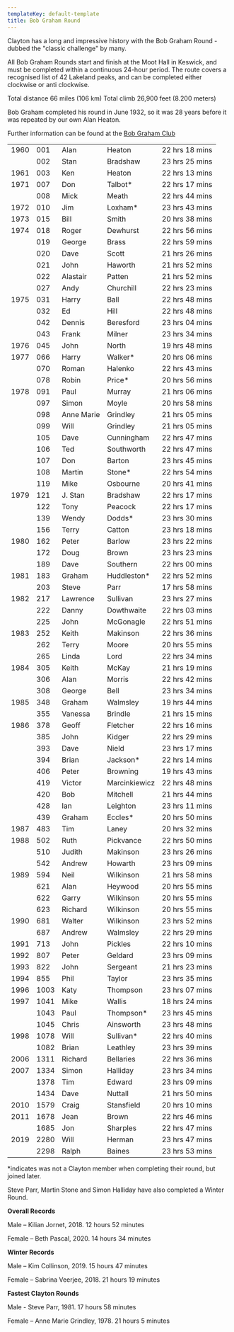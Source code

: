 ```yaml
---
templateKey: default-template
title: Bob Graham Round
---
```

Clayton has a long and impressive history with the Bob Graham Round - dubbed the "classic challenge" by many.

All Bob Graham Rounds start and finish at the Moot Hall in Keswick, and must be completed within a continuous 24-hour period. The route covers a recognised list of 42 Lakeland peaks, and can be completed either clockwise or anti clockwise.

Total distance 66 miles (106 km) Total climb 26,900 feet (8.200 meters)

Bob Graham completed his round in June 1932, so it was 28 years before it was repeated by our own Alan Heaton.

Further information can be found at the [Bob Graham Club](http://www.bobgrahamclub.org.uk/)

|      |      |            |               |                |
| ---- | ---- | ---------- | ------------- | -------------- |
| 1960 | 001  | Alan       | Heaton        | 22 hrs 18 mins |
|      | 002  | Stan       | Bradshaw      | 23 hrs 25 mins |
| 1961 | 003  | Ken        | Heaton        | 22 hrs 13 mins |
| 1971 | 007  | Don        | Talbot*       | 22 hrs 17 mins |
|      | 008  | Mick       | Meath         | 22 hrs 44 mins |
| 1972 | 010  | Jim        | Loxham*       | 23 hrs 43 mins |
| 1973 | 015  | Bill       | Smith         | 20 hrs 38 mins |
| 1974 | 018  | Roger      | Dewhurst      | 22 hrs 56 mins |
|      | 019  | George     | Brass         | 22 hrs 59 mins |
|      | 020  | Dave       | Scott         | 21 hrs 26 mins |
|      | 021  | John       | Haworth       | 21 hrs 52 mins |
|      | 022  | Alastair   | Patten        | 21 hrs 52 mins |
|      | 027  | Andy       | Churchill     | 22 hrs 23 mins |
| 1975 | 031  | Harry      | Ball          | 22 hrs 48 mins |
|      | 032  | Ed         | Hill          | 22 hrs 48 mins |
|      | 042  | Dennis     | Beresford     | 23 hrs 04 mins |
|      | 043  | Frank      | Milner        | 23 hrs 34 mins |
| 1976 | 045  | John       | North         | 19 hrs 48 mins |
| 1977 | 066  | Harry      | Walker*       | 20 hrs 06 mins |
|      | 070  | Roman      | Halenko       | 22 hrs 43 mins |
|      | 078  | Robin      | Price*        | 20 hrs 56 mins |
| 1978 | 091  | Paul       | Murray        | 21 hrs 06 mins |
|      | 097  | Simon      | Moyle         | 20 hrs 58 mins |
|      | 098  | Anne Marie | Grindley      | 21 hrs 05 mins |
|      | 099  | Will       | Grindley      | 21 hrs 05 mins |
|      | 105  | Dave       | Cunningham    | 22 hrs 47 mins |
|      | 106  | Ted        | Southworth    | 22 hrs 47 mins |
|      | 107  | Don        | Barton        | 23 hrs 45 mins |
|      | 108  | Martin     | Stone*        | 22 hrs 54 mins |
|      | 119  | Mike       | Osbourne      | 20 hrs 41 mins |
| 1979 | 121  | J. Stan    | Bradshaw      | 22 hrs 17 mins |
|      | 122  | Tony       | Peacock       | 22 hrs 17 mins |
|      | 139  | Wendy      | Dodds*        | 23 hrs 30 mins |
|      | 156  | Terry      | Catton        | 23 hrs 18 mins |
| 1980 | 162  | Peter      | Barlow        | 23 hrs 22 mins |
|      | 172  | Doug       | Brown         | 23 hrs 23 mins |
|      | 189  | Dave       | Southern      | 22 hrs 00 mins |
| 1981 | 183  | Graham     | Huddleston*   | 22 hrs 52 mins |
|      | 203  | Steve      | Parr          | 17 hrs 58 mins |
| 1982 | 217  | Lawrence   | Sullivan      | 23 hrs 27 mins |
|      | 222  | Danny      | Dowthwaite    | 22 hrs 03 mins |
|      | 225  | John       | McGonagle     | 22 hrs 51 mins |
| 1983 | 252  | Keith      | Makinson      | 22 hrs 36 mins |
|      | 262  | Terry      | Moore         | 20 hrs 55 mins |
|      | 265  | Linda      | Lord          | 22 hrs 34 mins |
| 1984 | 305  | Keith      | McKay         | 21 hrs 19 mins |
|      | 306  | Alan       | Morris        | 22 hrs 42 mins |
|      | 308  | George     | Bell          | 23 hrs 34 mins |
| 1985 | 348  | Graham     | Walmsley      | 19 hrs 44 mins |
|      | 355  | Vanessa    | Brindle       | 21 hrs 15 mins |
| 1986 | 378  | Geoff      | Fletcher      | 22 hrs 16 mins |
|      | 385  | John       | Kidger        | 22 hrs 29 mins |
|      | 393  | Dave       | Nield         | 23 hrs 17 mins |
|      | 394  | Brian      | Jackson*      | 22 hrs 14 mins |
|      | 406  | Peter      | Browning      | 19 hrs 43 mins |
|      | 419  | Victor     | Marcinkiewicz | 22 hrs 48 mins |
|      | 420  | Bob        | Mitchell      | 21 hrs 44 mins |
|      | 428  | Ian        | Leighton      | 23 hrs 11 mins |
|      | 439  | Graham     | Eccles*       | 20 hrs 50 mins |
| 1987 | 483  | Tim        | Laney         | 20 hrs 32 mins |
| 1988 | 502  | Ruth       | Pickvance     | 22 hrs 50 mins |
|      | 510  | Judith     | Makinson      | 23 hrs 26 mins |
|      | 542  | Andrew     | Howarth       | 23 hrs 09 mins |
| 1989 | 594  | Neil       | Wilkinson     | 21 hrs 58 mins |
|      | 621  | Alan       | Heywood       | 20 hrs 55 mins |
|      | 622  | Garry      | Wilkinson     | 20 hrs 55 mins |
|      | 623  | Richard    | Wilkinson     | 20 hrs 55 mins |
| 1990 | 681  | Walter     | Wilkinson     | 23 hrs 52 mins |
|      | 687  | Andrew     | Walmsley      | 22 hrs 29 mins |
| 1991 | 713  | John       | Pickles       | 22 hrs 10 mins |
| 1992 | 807  | Peter      | Geldard       | 23 hrs 09 mins |
| 1993 | 822  | John       | Sergeant      | 21 hrs 23 mins |
| 1994 | 855  | Phil       | Taylor        | 23 hrs 35 mins |
| 1996 | 1003 | Katy       | Thompson      | 23 hrs 07 mins |
| 1997 | 1041 | Mike       | Wallis        | 18 hrs 24 mins |
|      | 1043 | Paul       | Thompson*     | 23 hrs 45 mins |
|      | 1045 | Chris      | Ainsworth     | 23 hrs 48 mins |
| 1998 | 1078 | Will       | Sullivan*     | 22 hrs 40 mins |
|      | 1082 | Brian      | Leathley      | 23 hrs 39 mins |
| 2006 | 1311 | Richard    | Bellaries     | 22 hrs 36 mins |
| 2007 | 1334 | Simon      | Halliday      | 23 hrs 34 mins |
|      | 1378 | Tim        | Edward        | 23 hrs 09 mins |
|      | 1434 | Dave       | Nuttall       | 21 hrs 50 mins |
| 2010 | 1579 | Craig      | Stansfield    | 20 hrs 10 mins |
| 2011 | 1678 | Jean       | Brown         | 22 hrs 46 mins |
|      | 1685 | Jon        | Sharples      | 22 hrs 47 mins |
| 2019 | 2280 | Will       | Herman        | 23 hrs 47 mins |
|      | 2298 | Ralph      | Baines        | 23 hrs 53 mins |

\*indicates was not a Clayton member when completing their round, but joined later.

Steve Parr, Martin Stone and Simon Halliday have also completed a Winter Round.

**Overall Records**

Male – Kilian Jornet, 2018. 12 hours 52 minutes

Female – Beth Pascal, 2020. 14 hours 34 minutes

**Winter Records**

Male – Kim Collinson, 2019. 15 hours 47 minutes

Female – Sabrina Veerjee, 2018. 21 hours 19 minutes

**Fastest Clayton Rounds**

Male - Steve Parr, 1981. 17 hours 58 minutes

Female – Anne Marie Grindley, 1978. 21 hours 5 minutes